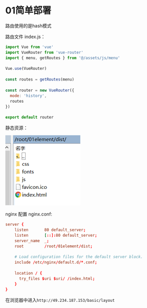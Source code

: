 # 01简单部署

路由使用的是hash模式

路由文件 index.js：

```js
import Vue from 'vue'
import VueRouter from 'vue-router'
import { menu, getRoutes } from '@/assets/js/menu'

Vue.use(VueRouter)

const routes = getRoutes(menu)

const router = new VueRouter({
  mode: 'history',
  routes
})

export default router
```

静态资源：

![01](./images/01.png)

nginx 配置 nginx.conf:

```conf
server {
    listen       80 default_server;
    listen       [::]:80 default_server;
    server_name  _;
    root         /root/01element/dist;

    # Load configuration files for the default server block.
    include /etc/nginx/default.d/*.conf;

    location / {
      try_files $uri $uri/ /index.html;
    }
}
```

在浏览器中进入`http://49.234.187.153/basic/layout`